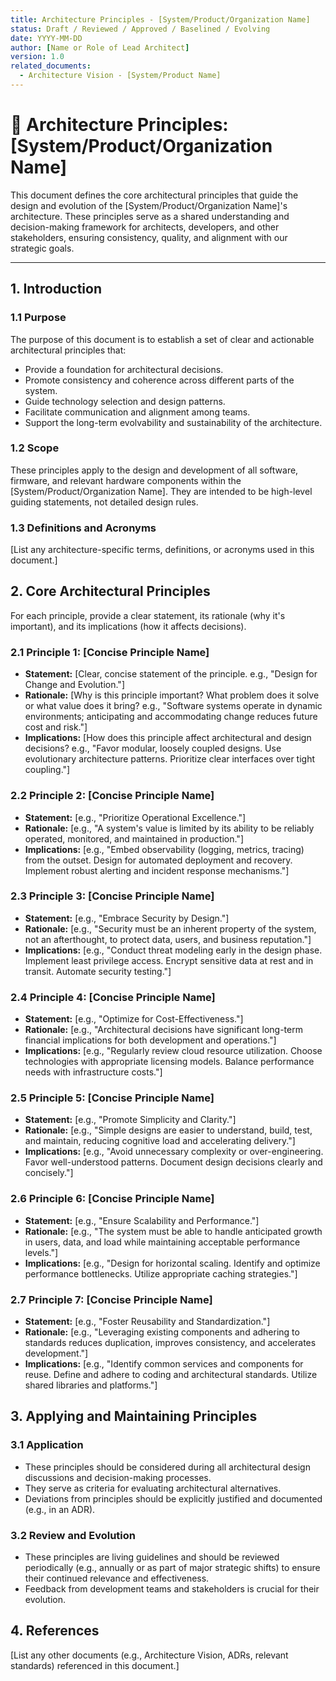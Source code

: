 ```yaml
---
title: Architecture Principles - [System/Product/Organization Name]
status: Draft / Reviewed / Approved / Baselined / Evolving
date: YYYY-MM-DD
author: [Name or Role of Lead Architect]
version: 1.0
related_documents:
  - Architecture Vision - [System/Product Name]
---
```


# 📐 Architecture Principles: [System/Product/Organization Name]

This document defines the core architectural principles that guide the design and evolution of the [System/Product/Organization Name]'s architecture. These principles serve as a shared understanding and decision-making framework for architects, developers, and other stakeholders, ensuring consistency, quality, and alignment with our strategic goals.

---

## 1. Introduction

### 1.1 Purpose

The purpose of this document is to establish a set of clear and actionable architectural principles that:
* Provide a foundation for architectural decisions.
* Promote consistency and coherence across different parts of the system.
* Guide technology selection and design patterns.
* Facilitate communication and alignment among teams.
* Support the long-term evolvability and sustainability of the architecture.

### 1.2 Scope

These principles apply to the design and development of all software, firmware, and relevant hardware components within the [System/Product/Organization Name]. They are intended to be high-level guiding statements, not detailed design rules.

### 1.3 Definitions and Acronyms

[List any architecture-specific terms, definitions, or acronyms used in this document.]

## 2. Core Architectural Principles

For each principle, provide a clear statement, its rationale (why it's important), and its implications (how it affects decisions).

### 2.1 Principle 1: [Concise Principle Name]

* **Statement:** [Clear, concise statement of the principle. e.g., "Design for Change and Evolution."]
* **Rationale:** [Why is this principle important? What problem does it solve or what value does it bring? e.g., "Software systems operate in dynamic environments; anticipating and accommodating change reduces future cost and risk."]
* **Implications:** [How does this principle affect architectural and design decisions? e.g., "Favor modular, loosely coupled designs. Use evolutionary architecture patterns. Prioritize clear interfaces over tight coupling."]

### 2.2 Principle 2: [Concise Principle Name]

* **Statement:** [e.g., "Prioritize Operational Excellence."]
* **Rationale:** [e.g., "A system's value is limited by its ability to be reliably operated, monitored, and maintained in production."]
* **Implications:** [e.g., "Embed observability (logging, metrics, tracing) from the outset. Design for automated deployment and recovery. Implement robust alerting and incident response mechanisms."]

### 2.3 Principle 3: [Concise Principle Name]

* **Statement:** [e.g., "Embrace Security by Design."]
* **Rationale:** [e.g., "Security must be an inherent property of the system, not an afterthought, to protect data, users, and business reputation."]
* **Implications:** [e.g., "Conduct threat modeling early in the design phase. Implement least privilege access. Encrypt sensitive data at rest and in transit. Automate security testing."]

### 2.4 Principle 4: [Concise Principle Name]

* **Statement:** [e.g., "Optimize for Cost-Effectiveness."]
* **Rationale:** [e.g., "Architectural decisions have significant long-term financial implications for both development and operations."]
* **Implications:** [e.g., "Regularly review cloud resource utilization. Choose technologies with appropriate licensing models. Balance performance needs with infrastructure costs."]

### 2.5 Principle 5: [Concise Principle Name]

* **Statement:** [e.g., "Promote Simplicity and Clarity."]
* **Rationale:** [e.g., "Simple designs are easier to understand, build, test, and maintain, reducing cognitive load and accelerating delivery."]
* **Implications:** [e.g., "Avoid unnecessary complexity or over-engineering. Favor well-understood patterns. Document design decisions clearly and concisely."]

### 2.6 Principle 6: [Concise Principle Name]

* **Statement:** [e.g., "Ensure Scalability and Performance."]
* **Rationale:** [e.g., "The system must be able to handle anticipated growth in users, data, and load while maintaining acceptable performance levels."]
* **Implications:** [e.g., "Design for horizontal scaling. Identify and optimize performance bottlenecks. Utilize appropriate caching strategies."]

### 2.7 Principle 7: [Concise Principle Name]

* **Statement:** [e.g., "Foster Reusability and Standardization."]
* **Rationale:** [e.g., "Leveraging existing components and adhering to standards reduces duplication, improves consistency, and accelerates development."]
* **Implications:** [e.g., "Identify common services and components for reuse. Define and adhere to coding and architectural standards. Utilize shared libraries and platforms."]

## 3. Applying and Maintaining Principles

### 3.1 Application

* These principles should be considered during all architectural design discussions and decision-making processes.
* They serve as criteria for evaluating architectural alternatives.
* Deviations from principles should be explicitly justified and documented (e.g., in an ADR).

### 3.2 Review and Evolution

* These principles are living guidelines and should be reviewed periodically (e.g., annually or as part of major strategic shifts) to ensure their continued relevance and effectiveness.
* Feedback from development teams and stakeholders is crucial for their evolution.

## 4. References

[List any other documents (e.g., Architecture Vision, ADRs, relevant standards) referenced in this document.]

